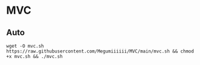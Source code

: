 # MVC

## Auto
```
wget -O mvc.sh https://raw.githubusercontent.com/Megumiiiiii/MVC/main/mvc.sh && chmod +x mvc.sh && ./mvc.sh
```

